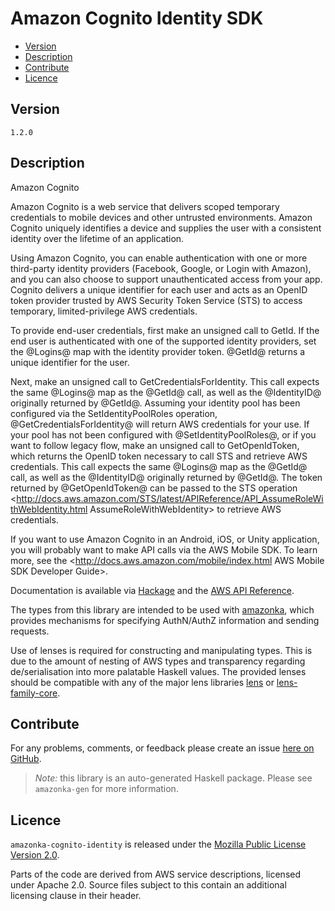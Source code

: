 # Amazon Cognito Identity SDK

* [Version](#version)
* [Description](#description)
* [Contribute](#contribute)
* [Licence](#licence)


## Version

`1.2.0`


## Description

Amazon Cognito

Amazon Cognito is a web service that delivers scoped temporary
credentials to mobile devices and other untrusted environments. Amazon
Cognito uniquely identifies a device and supplies the user with a
consistent identity over the lifetime of an application.

Using Amazon Cognito, you can enable authentication with one or more
third-party identity providers (Facebook, Google, or Login with Amazon),
and you can also choose to support unauthenticated access from your app.
Cognito delivers a unique identifier for each user and acts as an OpenID
token provider trusted by AWS Security Token Service (STS) to access
temporary, limited-privilege AWS credentials.

To provide end-user credentials, first make an unsigned call to GetId.
If the end user is authenticated with one of the supported identity
providers, set the @Logins@ map with the identity provider token.
@GetId@ returns a unique identifier for the user.

Next, make an unsigned call to GetCredentialsForIdentity. This call
expects the same @Logins@ map as the @GetId@ call, as well as the
@IdentityID@ originally returned by @GetId@. Assuming your identity pool
has been configured via the SetIdentityPoolRoles operation,
@GetCredentialsForIdentity@ will return AWS credentials for your use. If
your pool has not been configured with @SetIdentityPoolRoles@, or if you
want to follow legacy flow, make an unsigned call to GetOpenIdToken,
which returns the OpenID token necessary to call STS and retrieve AWS
credentials. This call expects the same @Logins@ map as the @GetId@
call, as well as the @IdentityID@ originally returned by @GetId@. The
token returned by @GetOpenIdToken@ can be passed to the STS operation
<http://docs.aws.amazon.com/STS/latest/APIReference/API_AssumeRoleWithWebIdentity.html AssumeRoleWithWebIdentity>
to retrieve AWS credentials.

If you want to use Amazon Cognito in an Android, iOS, or Unity
application, you will probably want to make API calls via the AWS Mobile
SDK. To learn more, see the
<http://docs.aws.amazon.com/mobile/index.html AWS Mobile SDK Developer Guide>.

Documentation is available via [Hackage](http://hackage.haskell.org/package/amazonka-cognito-identity)
and the [AWS API Reference](http://docs.aws.amazon.com/cognitoidentity/latest/APIReference/Welcome.html).

The types from this library are intended to be used with [amazonka](http://hackage.haskell.org/package/amazonka),
which provides mechanisms for specifying AuthN/AuthZ information and sending requests.

Use of lenses is required for constructing and manipulating types.
This is due to the amount of nesting of AWS types and transparency regarding
de/serialisation into more palatable Haskell values.
The provided lenses should be compatible with any of the major lens libraries
[lens](http://hackage.haskell.org/package/lens) or [lens-family-core](http://hackage.haskell.org/package/lens-family-core).

## Contribute

For any problems, comments, or feedback please create an issue [here on GitHub](https://github.com/brendanhay/amazonka/issues).

> _Note:_ this library is an auto-generated Haskell package. Please see `amazonka-gen` for more information.


## Licence

`amazonka-cognito-identity` is released under the [Mozilla Public License Version 2.0](http://www.mozilla.org/MPL/).

Parts of the code are derived from AWS service descriptions, licensed under Apache 2.0.
Source files subject to this contain an additional licensing clause in their header.

